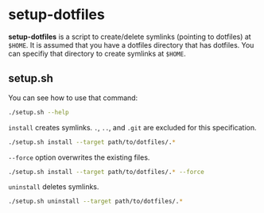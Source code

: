 # setup-dotfiles
**setup-dotfiles** is a script to create/delete symlinks (pointing to dotfiles) at `$HOME`.
It is assumed that you have a dotfiles directory that has dotfiles.
You can specifiy that directory to create symlinks at `$HOME`.

## setup.sh

You can see how to use that command:
```bash
./setup.sh --help
```

`install` creates symlinks.
`.`, `..`, and `.git` are excluded for this specification.
```bash
./setup.sh install --target path/to/dotfiles/.*
```

`--force` option overwrites the existing files.
```bash
./setup.sh install --target path/to/dotfiles/.* --force
```

`uninstall` deletes symlinks.
```bash
./setup.sh uninstall --target path/to/dotfiles/.*
```
